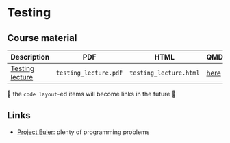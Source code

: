 # Testing

## Course material

Description                                 |PDF                      |HTML                      |QMD
--------------------------------------------|-------------------------|--------------------------|------------------------------------
[Testing lecture](testing_lecture/README.md)|`testing_lecture.pdf`    |`testing_lecture.html`    |[here](testing_lecture/testing_lecture.qmd)

:construction: the `code layout`-ed items will become links in the future :construction:

## Links

 * [Project Euler](https://projecteuler.net/archives): plenty of programming problems
